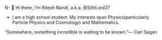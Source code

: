 N- 👋 Hi there, I’m Ritesh Nandi, a.k.a. @SithLord27
- I am a high school student. My interests span Physics(particularly Particle Physics and Cosmology) and Mathematics.
 <p> “Somewhere, something incredible is waiting to be known.”― Carl Sagan
<!---
SithLord27/SithLord27 is a ✨ special ✨ repository because its `README.md` (this file) appears on your GitHub profile.
You can click the Preview link to take a look at your changes.
--->
